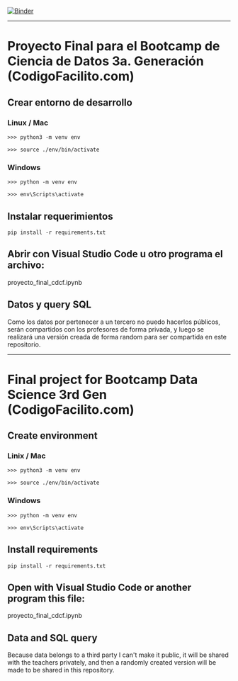 [![Binder](https://mybinder.org/badge_logo.svg)](https://mybinder.org/v2/gh/gsmx64/cf-datascience-final-project/HEAD?urlpath=lab)
***

# Proyecto Final para el Bootcamp de Ciencia de Datos 3a. Generación (CodigoFacilito.com)


## Crear entorno de desarrollo

### Linux / Mac
```
>>> python3 -m venv env
```

```
>>> source ./env/bin/activate
```

### Windows
```
>>> python -m venv env
```

```
>>> env\Scripts\activate
```

## Instalar requerimientos
```
pip install -r requirements.txt
```

## Abrir con Visual Studio Code u otro programa el archivo:
proyecto_final_cdcf.ipynb

## Datos y query SQL
Como los datos por pertenecer a un tercero no puedo hacerlos públicos, serán compartidos con los profesores de forma privada, y luego se realizará una versión creada de forma random para ser compartida en este repositorio.


---------------------------


# Final project for Bootcamp Data Science 3rd Gen (CodigoFacilito.com)


## Create environment

### Linix / Mac
```
>>> python3 -m venv env
```

```
>>> source ./env/bin/activate
```

### Windows
```
>>> python -m venv env
```

```
>>> env\Scripts\activate
```

## Install requirements
```
pip install -r requirements.txt
```

## Open with Visual Studio Code or another program this file:
proyecto_final_cdcf.ipynb

## Data and SQL query
Because data belongs to a third party I can't make it public, it will be shared with the teachers privately, and then a randomly created version will be made to be shared in this repository.
